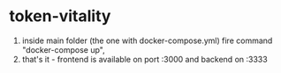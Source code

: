 # token-vitality
1. inside main folder (the one with docker-compose.yml) fire command "docker-compose up",
2. that's it - frontend is available on port :3000 and backend on :3333